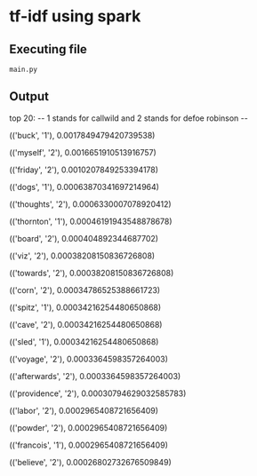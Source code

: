 # tf-idf using spark

## Executing file
    main.py

## Output
  top 20:
  -- 1 stands for callwild and 2 stands for defoe robinson --

(('buck', '1'), 0.0017849479420739538)

(('myself', '2'), 0.0016651910513916757)

(('friday', '2'), 0.0010207849253394178)

(('dogs', '1'), 0.00063870341697214964)

(('thoughts', '2'), 0.0006330007078920412)

(('thornton', '1'), 0.00046191943548878678)

(('board', '2'), 0.000404892344687702)

(('viz', '2'), 0.00038208150836726808)

(('towards', '2'), 0.00038208150836726808)

(('corn', '2'), 0.00034786525388661723)

(('spitz', '1'), 0.00034216254480650868)

(('cave', '2'), 0.00034216254480650868)

(('sled', '1'), 0.00034216254480650868)

(('voyage', '2'), 0.0003364598357264003)

(('afterwards', '2'), 0.0003364598357264003)

(('providence', '2'), 0.00030794629032585783)

(('labor', '2'), 0.0002965408721656409)

(('powder', '2'), 0.0002965408721656409)

(('francois', '1'), 0.0002965408721656409)

(('believe', '2'), 0.00026802732676509849)

